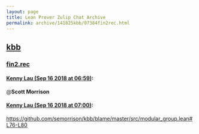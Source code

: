 ```yaml
---
layout: page
title: Lean Prover Zulip Chat Archive 
permalink: archive/141825kbb/07384fin2rec.html
---
```


## [kbb](index.html)
### [fin2.rec](07384fin2rec.html)

#### [Kenny Lau (Sep 16 2018 at 06:59)](https://leanprover.zulipchat.com/#narrow/stream/141825-kbb/topic/fin2.rec/near/134039513):
@**Scott Morrison**

#### [Kenny Lau (Sep 16 2018 at 07:00)](https://leanprover.zulipchat.com/#narrow/stream/141825-kbb/topic/fin2.rec/near/134039557):
https://github.com/semorrison/kbb/blame/master/src/modular_group.lean#L76-L80

